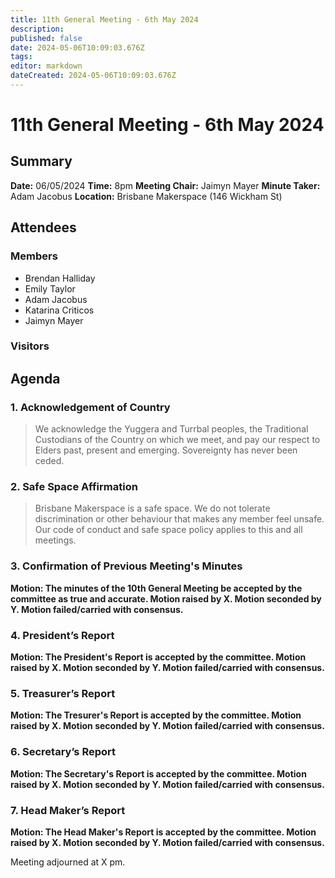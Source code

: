 ```yaml
---
title: 11th General Meeting - 6th May 2024
description: 
published: false
date: 2024-05-06T10:09:03.676Z
tags: 
editor: markdown
dateCreated: 2024-05-06T10:09:03.676Z
---
```


# 11th General Meeting - 6th May 2024
## Summary
**Date:** 06/05/2024 
**Time:** 8pm
**Meeting Chair:** Jaimyn Mayer
**Minute Taker:** Adam Jacobus
**Location:** Brisbane Makerspace (146 Wickham St)

## Attendees
### Members

- Brendan Halliday
- Emily Taylor
- Adam Jacobus
- Katarina Criticos
- Jaimyn Mayer

### Visitors

## Agenda

### 1. Acknowledgement of Country

> We acknowledge the Yuggera and Turrbal peoples, the Traditional Custodians of the Country on which we meet, and pay our respect to Elders past, present and emerging. Sovereignty has never been ceded.

### 2. Safe Space Affirmation
> Brisbane Makerspace is a safe space. We do not tolerate discrimination or other behaviour that makes any member feel unsafe. Our code of conduct and safe space policy applies to this and all meetings.

### 3. Confirmation of Previous Meeting's Minutes

**Motion: The minutes of the 10th General Meeting be accepted by the committee as true and accurate. Motion raised by X. Motion seconded by Y. Motion failed/carried with consensus.**

### 4. President’s Report

**Motion: The President's Report is accepted by the committee. Motion raised by X. Motion seconded by Y. Motion failed/carried with consensus.**

### 5. Treasurer’s Report

**Motion: The Tresurer's Report is accepted by the committee. Motion raised by X. Motion seconded by Y. Motion failed/carried with consensus.**

### 6. Secretary’s Report

**Motion: The Secretary's Report is accepted by the committee. Motion raised by X. Motion seconded by Y. Motion failed/carried with consensus.**

### 7. Head Maker’s Report

**Motion: The Head Maker's Report is accepted by the committee. Motion raised by X. Motion seconded by Y. Motion failed/carried with consensus.**

Meeting adjourned at X pm.